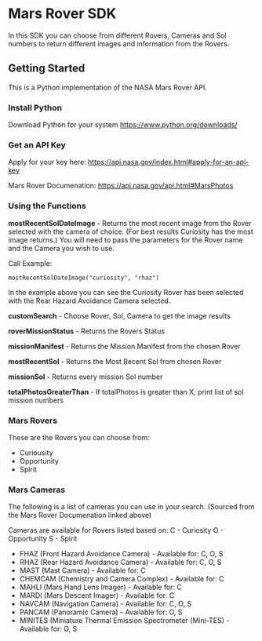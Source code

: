 # Mars Rover SDK
In this SDK you can choose from different Rovers, Cameras and Sol numbers to return different images and information from the Rovers.

## Getting Started

This is a Python implementation of the NASA Mars Rover API.

### Install Python

Download Python for your system 
https://www.python.org/downloads/

### Get an API Key

Apply for your key here: https://api.nasa.gov/index.html#apply-for-an-api-key

Mars Rover Documenation: https://api.nasa.gov/api.html#MarsPhotos

### Using the Functions

**mostRecentSolDateImage** - Returns the most recent image from the Rover selected with the camera of choice. 
(For best results Curiosity has the most image returns.) You will need to pass the parameters for the Rover name and the Camera you wish to use.

Call Example:
```   
mostRecentSolDateImage("curiosity", "rhaz")
```
In the example above you can see the Curiosity Rover has been selected with the Rear Hazard Avoidance Camera selected. 

**customSearch** - Choose Rover, Sol, Camera to get the image results

**roverMissionStatus** - Returns the Rovers Status

**missionManifest** - Returns the Mission Manifest from the chosen Rover

**mostRecentSol** - Returns the Most Recent Sol from chosen Rover

**missionSol** - Returns every mission Sol number

**totalPhotosGreaterThan** - If totalPhotos is greater than X, print list of sol mission numbers

### Mars Rovers
These are the Rovers you can choose from:
- Curiousity
- Opportunity
- Spirit

### Mars Cameras
The following is a list of cameras you can use in your search. 
(Sourced from the Mars Rover Documenation linked above)

Cameras are available for Rovers listed based on: C - Curiosity O - Opportunity S - Spirit

 - FHAZ (Front Hazard Avoidance Camera) - Available for: C, O, S
 - RHAZ (Rear Hazard Avoidance Camera) - Available for: C, O, S
 - MAST (Mast Camera) - Available for: C
 - CHEMCAM (Chemistry and Camera Complex) - Available for: C
 - MAHLI (Mars Hand Lens Imager) - Available for: C
 - MARDI (Mars Descent Imager) - Available for: C
 - NAVCAM (Navigation Camera) - Available for: C, O, S
 - PANCAM (Panoramic Camera) - Available for: O, S
 - MINITES (Miniature Thermal Emission Spectrometer (Mini-TES) - Available for: O, S

